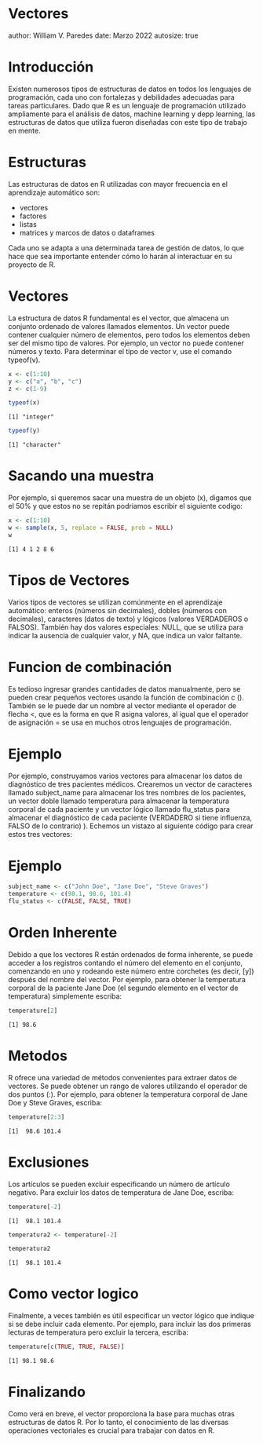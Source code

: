 Vectores
========================================================
author: William V. Paredes
date: Marzo 2022
autosize: true

Introducción
========================================================


Existen numerosos tipos de estructuras de datos en todos los lenguajes de programación, cada uno con fortalezas y debilidades adecuadas para tareas particulares. Dado que R es un lenguaje de  programación utilizado ampliamente para el análisis de datos, machine learning y depp learning, las estructuras de datos que utiliza fueron diseñadas con este tipo de trabajo en mente.

Estructuras
========================================================

Las estructuras de datos en R utilizadas con mayor frecuencia en el aprendizaje automático son:
- vectores
- factores 
- listas 
- matrices y marcos de datos o dataframes 

Cada uno se adapta a una determinada tarea de gestión de datos, lo que hace que sea importante entender cómo lo harán al interactuar en su proyecto de R.

Vectores
========================================================
La estructura de datos R fundamental es el vector, que almacena un conjunto ordenado de valores llamados elementos. Un vector puede contener cualquier número de elementos, pero todos los elementos deben ser del mismo tipo de valores. Por ejemplo, un vector no puede contener números y texto. Para determinar el tipo de vector v, use el comando typeof(v).


```r
x <- c(1:10)
y <- c("a", "b", "c")
z <- c(1-9)

typeof(x)
```

```
[1] "integer"
```

```r
typeof(y)
```

```
[1] "character"
```


Sacando una muestra
========================================================
Por ejemplo, si queremos sacar una muestra de un objeto (x), digamos que el 50% y que estos no se repitán podriamos escribir el siguiente codigo:


```r
x <- c(1:10)
w <- sample(x, 5, replace = FALSE, prob = NULL)
w
```

```
[1] 4 1 2 8 6
```



Tipos de Vectores
========================================================

Varios tipos de vectores se utilizan comúnmente en el aprendizaje automático: enteros (números sin decimales), dobles (números con decimales), caracteres (datos de texto) y lógicos (valores VERDADEROS o FALSOS). También hay dos valores especiales: NULL, que se utiliza para indicar la ausencia de cualquier valor, y NA, que indica un valor faltante.


Funcion de combinación
========================================================

Es tedioso ingresar grandes cantidades de datos manualmente, pero se pueden crear pequeños vectores usando la función de combinación c (). También se le puede dar un nombre al vector mediante el operador de flecha <, que es la forma en que R asigna valores, al igual que el operador de asignación = se usa en muchos otros lenguajes de programación.


Ejemplo
========================================================

Por ejemplo, construyamos varios vectores para almacenar los datos de diagnóstico de tres pacientes médicos. Crearemos un vector de caracteres llamado subject_name para almacenar los tres nombres de los pacientes, un vector doble llamado temperatura para almacenar la temperatura corporal de cada paciente y un vector lógico llamado flu_status para almacenar el diagnóstico de cada paciente (VERDADERO si tiene influenza, FALSO de lo contrario) ). Echemos un vistazo al siguiente código para crear estos tres vectores:


Ejemplo
========================================================



```r
subject_name <- c("John Doe", "Jane Doe", "Steve Graves")
temperature <- c(98.1, 98.6, 101.4)
flu_status <- c(FALSE, FALSE, TRUE)
```


Orden Inherente
========================================================

Debido a que los vectores R están ordenados de forma inherente, se puede acceder a los registros contando el número del elemento en el conjunto, comenzando en uno y rodeando este número entre corchetes (es decir, [y]) después del nombre del vector. Por ejemplo, para obtener la temperatura corporal de la paciente Jane Doe (el segundo elemento en el vector de temperatura) simplemente escriba:


```r
temperature[2]
```

```
[1] 98.6
```

Metodos
========================================================

R ofrece una variedad de métodos convenientes para extraer datos de vectores. Se puede obtener un rango de valores utilizando el operador de dos puntos (:). Por ejemplo, para obtener la temperatura corporal de Jane Doe y Steve Graves, escriba:


```r
temperature[2:3]
```

```
[1]  98.6 101.4
```

Exclusiones
========================================================

Los artículos se pueden excluir especificando un número de artículo negativo. Para excluir los datos de temperatura de Jane Doe, escriba:


```r
temperature[-2]
```

```
[1]  98.1 101.4
```

```r
temperatura2 <- temperature[-2]

temperatura2
```

```
[1]  98.1 101.4
```

Como vector logico
========================================================

Finalmente, a veces también es útil especificar un vector lógico que indique si se debe incluir cada elemento. Por ejemplo, para incluir las dos primeras lecturas de temperatura pero excluir la tercera, escriba:


```r
temperature[c(TRUE, TRUE, FALSE)]
```

```
[1] 98.1 98.6
```

Finalizando
========================================================

Como verá en breve, el vector proporciona la base para muchas otras estructuras de datos R. Por lo tanto, el conocimiento de las diversas operaciones vectoriales es crucial para trabajar con datos en R.

